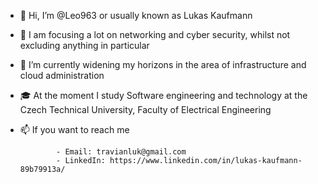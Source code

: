 - 👋 Hi, I’m @Leo963 or usually known as Lukas Kaufmann
- 👀 I am focusing a lot on networking and cyber security, whilst not excluding anything in particular 
- 🌱 I’m currently widening my horizons in the area of infrastructure and cloud administration
- 🎓 At the moment I study Software engineering and technology at the Czech Technical University, Faculty of Electrical Engineering
- 📫 If you want to reach me

              - Email: travianluk@gmail.com
              - LinkedIn: https://www.linkedin.com/in/lukas-kaufmann-89b79913a/

<!---
Leo963/Leo963 is a ✨ special ✨ repository because its `README.md` (this file) appears on your GitHub profile.
You can click the Preview link to take a look at your changes.
--->
